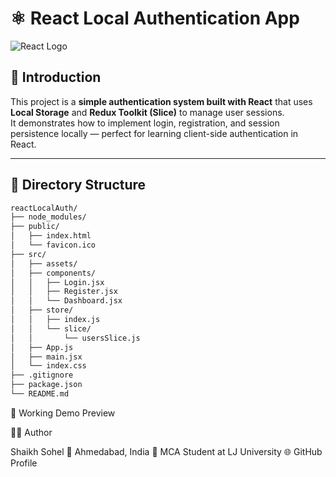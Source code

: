 # ⚛️ React Local Authentication App

![React Logo](https://upload.wikimedia.org/wikipedia/commons/a/a7/React-icon.svg)

## 🚀 Introduction

This project is a **simple authentication system built with React** that uses **Local Storage** and **Redux Toolkit (Slice)** to manage user sessions.  
It demonstrates how to implement login, registration, and session persistence locally — perfect for learning client-side authentication in React.

---

## 📂 Directory Structure

```bash
reactLocalAuth/
├── node_modules/
├── public/
│   ├── index.html
│   └── favicon.ico
├── src/
│   ├── assets/
│   ├── components/
│   │   ├── Login.jsx
│   │   ├── Register.jsx
│   │   └── Dashboard.jsx
│   ├── store/
│   │   ├── index.js
│   │   └── slice/
│   │       └── usersSlice.js
│   ├── App.js
│   ├── main.jsx
│   └── index.css
├── .gitignore
├── package.json
└── README.md
```

🧠 Working Demo Preview


👨‍💻 Author

Shaikh Sohel
📍 Ahmedabad, India
💼 MCA Student at LJ University
🌐 GitHub Profile